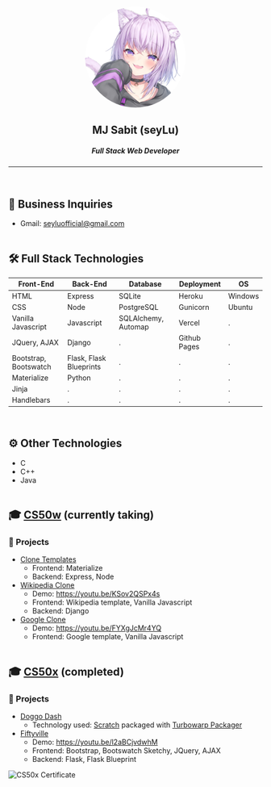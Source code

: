 <!---
seyLu/seyLu is a ✨ special ✨ repository because its `README.md` (this file) appears on your GitHub profile.
You can click the Preview link to take a look at your changes.
--->

<div align="center">
    <img width="200" src="icons/seyLu.jpg" alt="seyLu" style="border-radius:50%">

## MJ Sabit (seyLu)
##### Full Stack Web Developer
</div>

<hr><br>

## 📧 Business Inquiries
- Gmail: seyluofficial@gmail.com 
<br><br>

## 🛠 Full Stack Technologies
|Front-End |Back-End |Database |Deployment |OS |
|----------|--------|---------|-----------|---|
|HTML      |Express |SQLite   |Heroku     |Windows |
|CSS       |Node    |PostgreSQL |Gunicorn |Ubuntu |
|Vanilla Javascript |Javascript |SQLAlchemy, Automap |Vercel |. |
|JQuery, AJAX |Django  |.        |Github Pages |. |
|Bootstrap, Bootswatch |Flask, Flask Blueprints |. |. |. |
|Materialize |Python |.       |.          |.  |
|Jinja     |.       |.        |.          |.  |
|Handlebars |.      |.        |.          |.  |
<br>

## ⚙️ Other Technologies
-   C
-   C++
-   Java
<br><br>

## 🎓 [CS50w](https://cs50.harvard.edu/web/2020/) (currently taking)

### 🚀 Projects

- [Clone Templates](https://clone-template-seylu.vercel.app) 
    - Frontend: Materialize
    - Backend: Express, Node
- [Wikipedia Clone](https://wikipedia-clone-seylu.herokuapp.com/)
    - Demo: https://youtu.be/KSov2QSPx4s
    - Frontend: Wikipedia template, Vanilla Javascript
    - Backend: Django
- [Google Clone](https://google-clone-seylu.vercel.app/)
    - Demo: https://youtu.be/FYXgJcMr4YQ
    - Frontend: Google template, Vanilla Javascript
<br><br>

## 🎓 [CS50x](https://cs50.harvard.edu/x/2022/) (completed)

### 🚀 Projects

- [Doggo Dash](https://seylu.github.io/doggo-dash/) 
    - Technology used: [Scratch](https://scratch.mit.edu/) packaged with [Turbowarp Packager](https://packager.turbowarp.org/)
- [Fiftyville](https://fiftyville.herokuapp.com/)
    - Demo: https://youtu.be/l2aBCjvdwhM
    - Frontend: Bootstrap, Bootswatch Sketchy, JQuery, AJAX
    - Backend: Flask, Flask Blueprint

![CS50x Certificate](https://user-images.githubusercontent.com/98249191/158057800-e7249db4-f955-484e-9bec-9f4c56b73c4d.svg)
